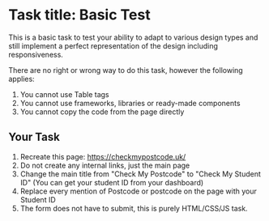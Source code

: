 # Task title: Basic Test

This is a basic task to test your ability to adapt to various design types and still implement a perfect representation of the design including responsiveness.

There are no right or wrong way to do this task, however the following applies:
 

1. You cannot use Table tags
2. You cannot use frameworks, libraries or ready-made components
3. You cannot copy the code from the page directly

## Your Task

1. Recreate this page: https://checkmypostcode.uk/ 
2. Do not create any internal links, just the main page
3. Change the main title from "Check My Postcode" to "Check My Student ID" (You can get your student ID from your dashboard)
4. Replace every mention of Postcode or postcode on the page with your Student ID
5. The form does not have to submit, this is purely HTML/CSS/JS task.

